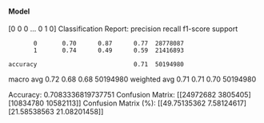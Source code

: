#### Model
[0 0 0 ... 0 1 0]
Classification Report:
              precision    recall  f1-score   support

           0       0.70      0.87      0.77  28778087
           1       0.74      0.49      0.59  21416893

    accuracy                           0.71  50194980
   macro avg       0.72      0.68      0.68  50194980
weighted avg       0.71      0.71      0.70  50194980

Accuracy: 0.7083336819737751
Confusion Matrix:
[[24972682  3805405]
 [10834780 10582113]]
Confusion Matrix (%):
[[49.75135362  7.58124617]
 [21.58538563 21.08201458]]
